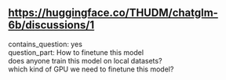 ## https://huggingface.co/THUDM/chatglm-6b/discussions/1

contains_question: yes  
question_part: How to finetune this model  
does anyone train this model on local datasets?  
which kind of GPU we need to finetune this model? 